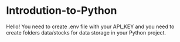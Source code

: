 # Introdution-to-Python

Hello! You need to create .env file with your API_KEY and you need to create folders data/stocks for data storage in your Python project.
